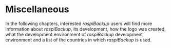 # Miscellaneous

In the following chapters, interested *raspiBackup* users will find
more information about *raspiBackup*, its development,
how the logo was created, what the development environment of *raspiBackup*
development environment and a list of the countries in which *raspiBackup* is used.

[.status]: translated



